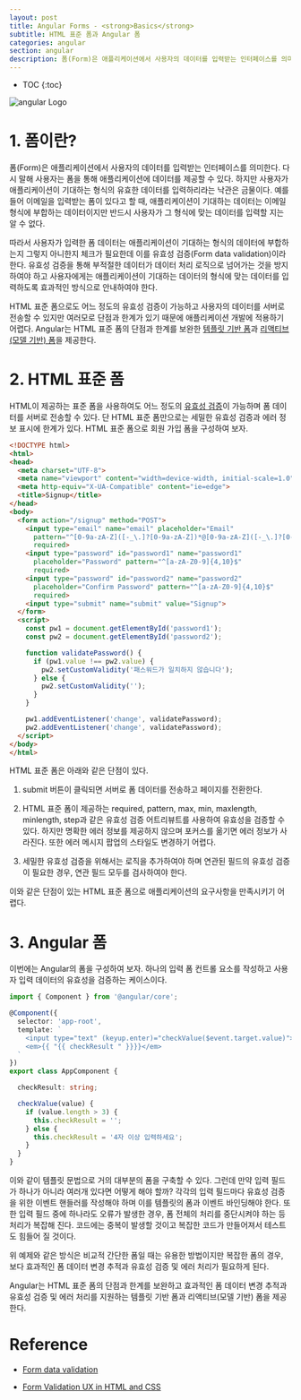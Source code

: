 ```yaml
---
layout: post
title: Angular Forms - <strong>Basics</strong>
subtitle: HTML 표준 폼과 Angular 폼
categories: angular
section: angular
description: 폼(Form)은 애플리케이션에서 사용자의 데이터를 입력받는 인터페이스를 의미한다. 다시 말해 사용자는 폼을 통해 애플리케이션에 데이터를 제공할 수 있다. 하지만 사용자가 애플리케이션이 기대하는 형식의 유효한 데이터를 입력하리라는 낙관은 금물이다. 예를 들어 이메일을 입력받는 폼이 있다고 할 때, 애플리케이션이 기대하는 데이터는 이메일 형식에 부합하는 데이터이지만 반드시 사용자가 그 형식에 맞는 데이터를 입력할 지는 알 수 없다.
---
```


* TOC
{:toc}

![angular Logo](/img/angular-logo.png)

# 1. 폼이란?

폼(Form)은 애플리케이션에서 사용자의 데이터를 입력받는 인터페이스를 의미한다. 다시 말해 사용자는 폼을 통해 애플리케이션에 데이터를 제공할 수 있다. 하지만 사용자가 애플리케이션이 기대하는 형식의 유효한 데이터를 입력하리라는 낙관은 금물이다. 예를 들어 이메일을 입력받는 폼이 있다고 할 때, 애플리케이션이 기대하는 데이터는 이메일 형식에 부합하는 데이터이지만 반드시 사용자가 그 형식에 맞는 데이터를 입력할 지는 알 수 없다.

따라서 사용자가 입력한 폼 데이터는 애플리케이션이 기대하는 형식의 데이터에 부합하는지 그렇지 아니한지 체크가 필요한데 이를 유효성 검증(Form data validation)이라 한다. 유효성 검증을 통해 부적절한 데이터가 데이터 처리 로직으로 넘어가는 것을 방지하여야 하고 사용자에게는 애플리케이션이 기대하는 데이터의 형식에 맞는 데이터를 입력하도록 효과적인 방식으로 안내하여야 한다.

HTML 표준 폼으로도 어느 정도의 유효성 검증이 가능하고 사용자의 데이터를 서버로 전송할 수 있지만 여러모로 단점과 한계가 있기 때문에 애플리케이션 개발에 적용하기 어렵다. Angular는 HTML 표준 폼의 단점과 한계를 보완한 [템플릿 기반 폼](./angular-form-template-driven-forms)과 [리액티브(모델 기반) 폼](./angular-form-reactive-forms)을 제공한다.

# 2. HTML 표준 폼

HTML이 제공하는 표준 폼을 사용하여도 어느 정도의 [유효성 검증](https://developer.mozilla.org/en-US/docs/Learn/HTML/Forms/Form_validation)이 가능하며 폼 데이터를 서버로 전송할 수 있다. 단 HTML 표준 폼만으로는 세밀한 유효성 검증과 에러 정보 표시에 한계가 있다. HTML 표준 폼으로 회원 가입 폼을 구성하여 보자.

```html
<!DOCTYPE html>
<html>
<head>
  <meta charset="UTF-8">
  <meta name="viewport" content="width=device-width, initial-scale=1.0">
  <meta http-equiv="X-UA-Compatible" content="ie=edge">
  <title>Signup</title>
</head>
<body>
  <form action="/signup" method="POST">
    <input type="email" name="email" placeholder="Email"
      pattern="^[0-9a-zA-Z]([-_\.]?[0-9a-zA-Z])*@[0-9a-zA-Z]([-_\.]?[0-9a-zA-Z])*\.[a-zA-Z]{2,3}$"
      required>
    <input type="password" id="password1" name="password1"
      placeholder="Password" pattern="^[a-zA-Z0-9]{4,10}$"
      required>
    <input type="password" id="password2" name="password2"
      placeholder="Confirm Password" pattern="^[a-zA-Z0-9]{4,10}$"
      required>
    <input type="submit" name="submit" value="Signup">
  </form>
  <script>
    const pw1 = document.getElementById('password1');
    const pw2 = document.getElementById('password2');

    function validatePassword() {
      if (pw1.value !== pw2.value) {
        pw2.setCustomValidity('패스워드가 일치하지 않습니다');
      } else {
        pw2.setCustomValidity('');
      }
    }

    pw1.addEventListener('change', validatePassword);
    pw2.addEventListener('change', validatePassword);
  </script>
</body>
</html>
```

<div class='result'></div>

HTML 표준 폼은 아래와 같은 단점이 있다.

1. submit 버튼이 클릭되면 서버로 폼 데이터를 전송하고 페이지를 전환한다.

2. HTML 표준 폼이 제공하는 required, pattern, max, min, maxlength, minlength, step과 같은 유효성 검증 어트리뷰트를 사용하여 유효성을 검증할 수 있다. 하지만 명확한 에러 정보를 제공하지 않으며 포커스를 옮기면 에러 정보가 사라진다. 또한 에러 메시지 팝업의 스타일도 변경하기 어렵다.

3. 세밀한 유효성 검증을 위해서는 로직을 추가하여야 하며 연관된 필드의 유효성 검증이 필요한 경우, 연관 필드 모두를 검사하여야 한다.

이와 같은 단점이 있는 HTML 표준 폼으로 애플리케이션의 요구사항을 만족시키기 어렵다.

# 3. Angular 폼

이번에는 Angular의 폼을 구성하여 보자. 하나의 입력 폼 컨트롤 요소를 작성하고 사용자 입력 데이터의 유효성을 검증하는 케이스이다.

<!-- Angular는 DOM 요소에 대한 참조를 담고 있는 [템플릿 참조 변수](./angular-component-template-syntax#3-템플릿-참조-변수template-reference-variable)를 제공한다. 템플릿 참조 변수는 템플릿 내에서만 유효하며 컴포넌트 클래스에 어떠한 부수 효과(Side effect)도 주지 않는다.

```typescript
import { Component } from '@angular/core';

@Component({
  selector: 'app-root',
  template: `
    <input #myInput type="text" (keyup.enter)="0">
    <p>{{ "{{ myInput.value " }}}}</p>
  `
})
export class AppComponent {}
```

Angular는 이벤트에 반응하여 무언가를 수행하지 않는 경우, 바인딩을 업데이트하지 않는다. 따라서 가상 이벤트 keyup.enter에 의미없는 0을 이벤트 바인딩하여 뷰가 업데이트되도록 강제한다. 하지만 이 방법은 폼 데이터를 컴포넌트 클래스로 보내 유효성 검증 등의 처리를 할 수는 없다.

또 다른 방법으로 [이벤트 데이터 바인딩](./angular-component-template-syntax#16-이벤트-바인딩event-binding)을 통해 폼 데이터를 처리할 수 있다. 사용자가 폼에 데이터를 입력하거나 버튼을 클릭하면 이벤트가 발생한다. 이벤트 바인딩을 통해 가상 이벤트 keyup.enter에 핸들러를 바인딩한다.

```typescript
import { Component } from '@angular/core';

@Component({
  selector: 'app-root',
  template: `
    <input type="text" (keyup.enter)="checkValue($event)">
    <em>{{ "{{ checkResult " }}}}</em>
  `
})
export class AppComponent {

  checkResult: string;

  checkValue(event) {
    if (event.target.value.length > 3) {
      this.checkResult = '';
    } else {
      this.checkResult = '4자 이상 입력하세요';
    }
  }
}
```

이벤트 정보를 담고 있는 DOM 이벤트 객체 $event를 이벤트 핸들러에 전달하였다. $event 객체는 발생한 이벤트에 의해 타입이 결정되는데 타입에 상관없이 모든 이벤트 객체는 target 프로퍼티를 소유한다. 이 target 프로퍼티는 value 프로퍼티에 폼 데이터를 갖고 있다. 위 예제의 경우, 폼 데이터 이외의 이벤트 정보는 필요하지 않으므로 $event 객체 전체를 컴포넌트에 보내는 것은 불필요하다. 폼 데이터만을 컴포넌트로 보내도록 수정한다. -->

```typescript
import { Component } from '@angular/core';

@Component({
  selector: 'app-root',
  template: `
    <input type="text" (keyup.enter)="checkValue($event.target.value)">
    <em>{{ "{{ checkResult " }}}}</em>
  `
})
export class AppComponent {

  checkResult: string;

  checkValue(value) {
    if (value.length > 3) {
      this.checkResult = '';
    } else {
      this.checkResult = '4자 이상 입력하세요';
    }
  }
}
```

이와 같이 템플릿 문법으로 거의 대부분의 폼을 구축할 수 있다. 그런데 만약 입력 필드가 하나가 아니라 여러개 있다면 어떻게 해야 할까? 각각의 입력 필드마다 유효성 검증을 위한 이벤트 핸들러를 작성해야 하며 이를 템플릿의 폼과 이벤트 바인딩해야 한다. 또한 입력 필드 중에 하나라도 오류가 발생한 경우, 폼 전체의 처리를 중단시켜야 하는 등 처리가 복잡해 진다. 코드에는 중복이 발생할 것이고 복잡한 코드가 만들어져서 테스트도 힘들어 질 것이다.

위 예제와 같은 방식은 비교적 간단한 폼일 때는 유용한 방법이지만 복잡한 폼의 경우, 보다 효과적인 폼 데이터 변경 추적과 유효성 검증 및 에러 처리가 필요하게 된다.

Angular는 HTML 표준 폼의 단점과 한계를 보완하고 효과적인 폼 데이터 변경 추적과 유효성 검증 및 에러 처리를 지원하는 템플릿 기반 폼과 리액티브(모델 기반) 폼을 제공한다.

# Reference

* [Form data validation](https://developer.mozilla.org/en-US/docs/Learn/HTML/Forms/Form_validation)

* [Form Validation UX in HTML and CSS](https://css-tricks.com/form-validation-ux-html-css/)
